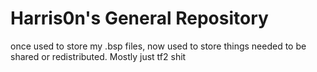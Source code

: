 # Harris0n's General Repository
 once used to store my .bsp files, now used to store things needed to be shared or redistributed. Mostly just tf2 shit
